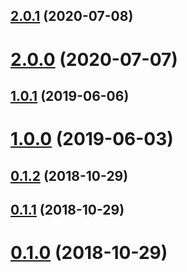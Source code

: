 <a name="2.0.1"></a>
## [2.0.1](https://github.com/LCGroupIT/angular-router-meta/compare/v2.0.0...v2.0.1) (2020-07-08)



<a name="2.0.0"></a>
# [2.0.0](https://github.com/LCGroupIT/angular-router-meta/compare/v1.0.1...v2.0.0) (2020-07-07)



## [1.0.1](https://github.com/LCGroupIT/angular-router-meta/compare/v1.0.0...v1.0.1) (2019-06-06)



# [1.0.0](https://github.com/LCGroupIT/angular-router-meta/compare/v0.1.2...v1.0.0) (2019-06-03)



<a name="0.1.2"></a>
## [0.1.2](https://github.com/LCGroupIT/angular-router-meta/compare/v0.1.1...v0.1.2) (2018-10-29)



<a name="0.1.1"></a>
## [0.1.1](https://github.com/LCGroupIT/angular-router-meta/compare/v0.1.0...v0.1.1) (2018-10-29)



<a name="0.1.0"></a>
# [0.1.0](https://github.com/LCGroupIT/angular-router-meta/compare/v1.0.1...v0.1.0) (2018-10-29)





